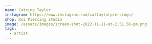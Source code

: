 ```yaml
---
name: Catrina Taylor
instagram: https://www.instagram.com/cattaylorpiercings/
shop: Koi Piercing Studio
image: /assets/images/screen-shot-2022-11-11-at-2.51.56-pm.png
tags:
  - artist
---
```

